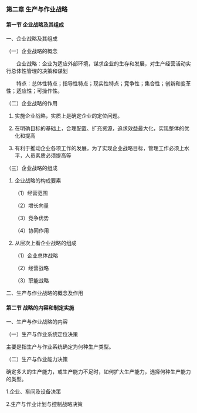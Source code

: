 ### 第二章 生产与作业战略

#### 第一节 企业战略及其组成

一、企业战略及其组成  

（一）企业战略的概念  

&emsp;&emsp;企业战略：企业为适应外部环境，谋求企业的生存和发展，对生产经营活动实行总体性管理的决策和谋划  

&emsp;&emsp;特点：总体性特点；指导性特点；现实性特点；竞争性；集合性；创新和变革性；适应性；可操作性。

（二）企业战略的作用  

1. 实施企业战略，实质上是确定企业的定位问题。  

2. 在明确目标的基础上，合理配置、扩充资源，追求效益最大化，实现整体的优化和提高

3. 有利于推动企业各项工作的发展，为了实现企业战略目标，管理工作必须上水平，人员素质必须提高等

（三）企业战略的组成

1. 企业战略的构成要素

   （1）经营范围

   （2）增长向量

   （3）竞争优势

   （4）协同作用

2. 从层次上看企业战略的组成

   （1）企业总体战略

   （2）经营战略

   （3）职能战略

二、生产与作业战略的概念及作用



#### 第二节 战略的内容和制定实施

一、生产与作业战略的内容  

（一）生产与作业系统定位决策

主要是指生产与作业系统确定为何种生产类型。  

（二）生产与作业能力决策  

确定多大的生产能力，或生产能力不足时，如何扩大生产能力，选择何种生产能力的类型。

1.企业、车间及设备决策

2.生产与作业计划与控制战略决策